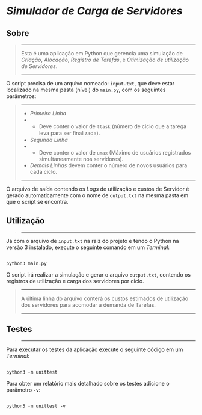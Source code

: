# **_Simulador de Carga de Servidores_**

## Sobre

> ---
>
> Esta é uma aplicação em Python que gerencia uma simulação de _Criação_, _Alocação_, _Registro de Tarefas_, e _Otimização de utilização de Servidores_.
>
> ---

O script precisa de um arquivo nomeado: `input.txt`, que deve estar localizado na mesma pasta (nível) do `main.py`, com os seguintes parâmetros:

> ---
>
> -   _Primeira Linha_
> -   -   Deve conter o valor de `ttask` (número de ciclo que a tarega leva para ser ﬁnalizada).
> -   _Segunda Linha_
> -   -   Deve conter o valor de `umax` (Máximo de usuários registrados simultaneamente nos servidores).
> -   _Demais Linhas_ devem conter o número de novos usuários para cada ciclo.
>
> ---

O arquivo de saída contendo os _Logs_ de utilização e custos de Servidor é gerado automaticamente com o nome de `output.txt` na mesma pasta em que o script se encontra.

## Utilização

> ---

Já com o arquivo de `input.txt` na raiz do projeto e tendo o Python na versão 3 instalado, execute o seguinte comando em um _Terminal_:

```Shell

python3 main.py

```

O script irá realizar a simulação e gerar o arquivo `output.txt`, contendo os registros de utilização e carga dos servidores por ciclo. <br/>

> ---
>
> A última linha do arquivo conterá os custos estimados de utilização dos servidores para acomodar a demanda de Tarefas.
>
> ---

## Testes

> ---

Para executar os testes da aplicação execute o seguinte código em um _Terminal_:

```Shell

python3 -m unittest

```

Para obter um relatório mais detalhado sobre os testes adicione o parâmetro `-v`:

```Shell

python3 -m unittest -v

```
